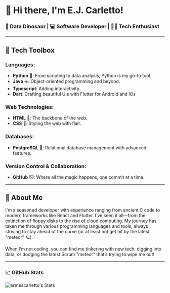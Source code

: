 # 👋 Hi there, I'm E.J. Carletto!

### 🦕 Data Dinosaur | 💻 Software Developer | 🧑‍💻 Tech Enthusiast

---
## 🧰 Tech Toolbox

### **Languages:**
- **Python** 🐍: From scripting to data analysis, Python is my go-to tool.
- **Java** ☕: Object-oriented programming and beyond.
- **Typescript**: Adding interactivity.
- **Dart**: Crafting beautiful UIs with Flutter for Android and IOs


### **Web Technologies:**
- **HTML** 📝: The backbone of the web.
- **CSS** 🎨: Styling the web with flair.

### **Databases:**
- **PostgreSQL** 🐘: Relational database management with advanced features.

### **Version Control & Collaboration:**
- **GitHub** 🐱: Where all the magic happens, one commit at a time.

---

## 🦕 About Me

I'm a seasoned developer with experience ranging from ancient C code to modern frameworks like React and Flutter. I’ve seen it all—from the extinction of floppy disks to the rise of cloud computing. My journey has taken me through various programming languages and tools, always striving to stay ahead of the curve (or at least not get hit by the latest "meteor" 🪐).

When I’m not coding, you can find me tinkering with new tech, digging into data, or dodging the latest Scrum "meteor" that’s trying to wipe me out!

---

### 📈 GitHub Stats
![ermescarletto's Stats](https://github-readme-stats.vercel.app/api?username=ermescarletto&theme=highcontrast&show_icons=true&hide_border=false&count_private=true)
